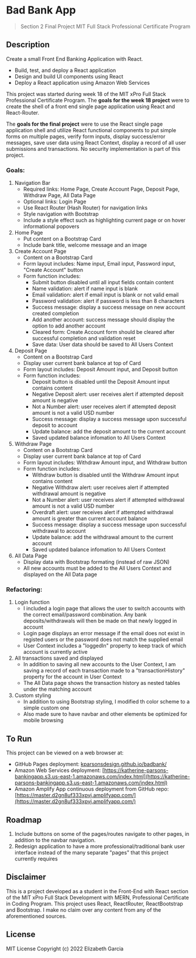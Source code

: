 # Bad Bank App
> Section 2 Final Project MIT Full Stack Professional Certificate Program

## Description
Create a small Front End Banking Application with React.

- Build, test, and deploy a React application
- Design and build UI components using React
- Deploy a React application using Amazon Web Services

This project was started during week 18 of the MIT xPro Full Stack Professional Certificate Program. The **goals for the week 18 project** were to create the shell of a front end single page application using React and React-Router.

The **goals for the final project** were to use the React single page application shell and utilize React functional components to put simple forms on multiple pages, verify form inputs, display success/error messages, save user data using React Context, display a record of all user submissions and transactions. No security implementation is part of this project.

### Goals:
1. Navigation Bar
    - Required links: Home Page, Create Account Page, Deposit Page, Withdraw Page, All Data Page
    - Optional links: Login Page
    - Use React Router (Hash Router) for navigation links
    - Style navigation with Bootstrap
    - Include a style effect such as highlighting current page or on hover informational popovers
2. Home Page
    - Put content on a Bootstrap Card
    - Include bank title, welcome message and an image
3. Create Account Page
    - Content on a Bootstrap Card
    - Form layout includes: Name input, Email input, Password input, "Create Account" button
    - Form function includes:
        - Submit button disabled until all input fields contain content
        - Name validation: alert if name input is blank
        - Email validation: alert if email input is blank or not valid email
        - Password validation: alert if password is less than 8 characters
        - Success message: display a success message on new account created completion
        - Add another account: success message should display the option to add another account
        - Cleared form: Create Account form should be cleared after successful completion and validation reset
        - Save data: User data should be saved to All Users Context
4. Deposit Page
    - Content on a Bootstrap Card
    - Display user current bank balance at top of Card
    - Form layout includes: Deposit Amount input, and Deposit button
    - Form function includes:
        - Deposit button is disabled until the Deposit Amount input contains content
        - Negative Deposit alert: user receives alert if attempted deposit amount is negative
        - Not a Number alert: user receives alert if attempted deposit amount is not a valid USD number
        - Success message: display a success message upon successful deposit to account
        - Update balance: add the deposit amount to the current account
        - Saved updated balance infomation to All Users Context
5. Withdraw Page
    - Content on a Bootstrap Card
    - Display user current bank balance at top of Card
    - Form layout includes: Withdraw Amount input, and Withdraw button
    - Form function includes:
        - Withdraw button is disabled until the Withdraw Amount input contains content
        - Negative Withdraw alert: user receives alert if attempted withdrawal amount is negative
        - Not a Number alert: user receives alert if attempted withdrawal amount is not a valid USD number
        - Overdraft alert: user receives alert if attempted withdrawal amount is greater than current account balance
        - Success message: display a success message upon successful withdrawal to account
        - Update balance: add the withdrawal amount to the current account
        - Saved updated balance infomation to All Users Context
6. All Data Page
    - Display data with Bootstrap formating (instead of raw JSON)
    - All new accounts must be added to the All Users Context and displayed on the All Data page

### Refactoring:
1. Login function
    - I included a login page that allows the user to switch accounts with the correct email/password combination. Any bank deposits/withdrawals will then be made on that newly logged in account
    - Login page displays an error message if the email does not exist in registed users or the password does not match the supplied email
    - User Context includes a "loggedIn" property to keep track of which account is currently active
2. All transactions saved and displayed
    - In addition to saving all new accounts to the User Context, I am saving a record of each transaction made to a "transactionHistory" property for the account in User Context
    - The All Data page shows the transaction history as nested tables under the matching account
3. Custom styling
    - In addition to using Bootstrap styling, I modified th color scheme to a simple custom one
    - Also made sure to have navbar and other elements be optimized for mobile browsing

## To Run
This project can be viewed on a web browser at:
- GitHub Pages deployment: [kparsonsdesign.github.io/badbank/](https://kparsonsdesign.github.io/badbank/)
- Amazon Web Services deployment: [https://katherine-parsons-bankingapp.s3.us-east-1.amazonaws.com/index.html](https://katherine-parsons-bankingapp.s3.us-east-1.amazonaws.com/index.html)
- Amazon Amplify App continuous deployment from GitHub repo: [https://master.d2gn8uf333xpvj.amplifyapp.com/](https://master.d2gn8uf333xpvj.amplifyapp.com/)

## Roadmap
1. Include buttons on some of the pages/routes navigate to other pages, in addition to the navbar navigation.
2. Redesign application to have a more professional/traditional bank user interface instead of the many separate "pages" that this project currently requires

## Disclaimer
This is a project developed as a student in the Front-End with React section of the MIT xPro Full Stack Development with MERN, Professional Certificate in Coding Program. This project uses React, ReactRouter, ReactBootstrap and Bootstrap. I make no claim over any content from any of the aforementioned sources.

## License
MIT License Copyright (c) 2022 Elizabeth Garcia
